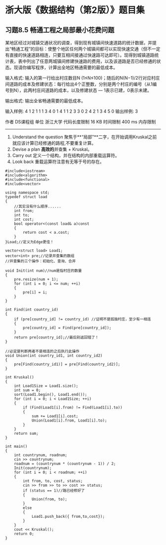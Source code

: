 # 浙大版《数据结构（第2版）》题目集
## 习题8.5 畅通工程之局部最小花费问题
某地区经过对城镇交通状况的调查，得到现有城镇间快速道路的统计数据，并提出“畅通工程”的目标：使整个地区任何两个城镇间都可以实现快速交通（但不一定有直接的快速道路相连，只要互相间接通过快速路可达即可）。现得到城镇道路统计表，表中列出了任意两城镇间修建快速路的费用，以及该道路是否已经修通的状态。现请你编写程序，计算出全地区畅通需要的最低成本。

输入格式:
输入的第一行给出村庄数目N (1≤N≤100)；随后的N(N−1)/2行对应村庄间道路的成本及修建状态：每行给出4个正整数，分别是两个村庄的编号（从1编号到N），此两村庄间道路的成本，以及修建状态 — 1表示已建，0表示未建。

输出格式:
输出全省畅通需要的最低成本。

输入样例:
4
1 2 1 1
1 3 4 0
1 4 1 1
2 3 3 0
2 4 2 1
3 4 5 0
输出样例:
3

作者
DS课程组
单位
浙江大学
代码长度限制
16 KB
时间限制
400 ms
内存限制

---
1. Understand the question
聚焦于**“局部”**二字，在开始调用Kruskal之前就应该计算已经修通的路程,不要重复计算。
2. Devise a plan
**高效的**并查集 + Kruskal。
3. Carry out
定义一个结构，并在结构的内部重载运算符。
4. Look back
重载运算符注意有无等于号的存在。

```
#include<iostream>
#include<algorithm>
#include<functional>
#include<vector>

using namespace std;
typedef struct load
{
	//其实没有什么顺序......
	int from;
	int to;
	int cost;
	bool operator<(const load& a)const
	{
		return cost < a.cost;
	}
}Load;//定义为Edge更佳！

vector<struct load> Load1;
vector<int> pre;//记录并查集的数组
//并查集的三个操作：初始化、查询、合并

void Init(int num)//num是指村庄的数量
{
	pre.resize(num + 1);
	for (int i = 0; i <= num; ++i)
	{
		pre[i] = i;
	}
}

int Find(int country_id)
{
	if (pre[country_id] != country_id) //证明不是孤独村庄，至少有一相连
	{
		pre[country_id] = Find(pre[country_id]);
	}
	return pre[country_id];//最后别返回错了！
}

//必定是判断两者不是相连的之后执行此操作
void Union(int country_id1, int country_id2)
{
	pre[Find(country_id1)] = pre[Find(country_id2)];
}

int Kruskal()
{
	int Load1Size = Load1.size(); 
	int sum = 0;
	sort(Load1.begin(), Load1.end());
	for (int i = 0; i < Load1Size; ++i)
	{
		if (Find(Load1[i].from) != Find(Load1[i].to))
		{
			sum += Load1[i].cost;
			Union(Load1[i].from, Load1[i].to);
		}
	}
	return sum;
}

int main()
{
	int countrynum, roadnum;
	cin >> countrynum;
	roadnum = (countrynum * (countrynum - 1)) / 2;
	Init(countrynum);
	for (int i = 0; i < roadnum; ++i)
	{
		int from, to, cost, status;
		cin >> from >> to >> cost >> status;
		if (status == 1)//路已经修好了
		{
			Union(from, to);
		}
		else
		{
			Load1.push_back({ from,to,cost});
		}
	}
	cout << Kruskal();
    return 0;
}

```





